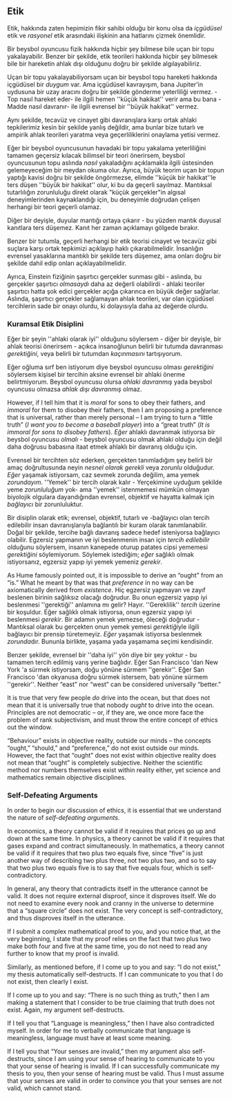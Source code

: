 ## Etik

Etik, hakkında zaten hepimizin fikir sahibi olduğu bir konu olsa da *içgüdüsel* etik ve *rasyonel* etik arasındaki ilişkinin ana hatlarını çizmek önemlidir.

Bir beysbol oyuncusu fizik hakkında hiçbir şey bilmese bile uçan bir topu yakalayabilir. Benzer bir şekilde, etik teorileri hakkında hiçbir şey bilmesek bile bir hareketin ahlak dışı olduğunu doğru bir şekilde algılayabiliriz.

Uçan bir topu yakalayabiliyorsam uçan bir beysbol topu hareketi hakkında içgüdüsel bir *duygum* var. Ama içgüdüsel kavrayışım, bana Jupiter'in uydusuna bir uzay aracını doğru bir şekilde gönderme yeterliliği vermez. -Top nasıl hareket eder- ile ilgili hemen ''küçük hakikat'' verir ama bu bana -Madde nasıl davranır- ile ilgili evrensel bir ''büyük hakikat'' vermez.

Aynı şekilde, tecavüz ve cinayet gibi davranışlara karşı ortak ahlaki tepkilerimiz kesin bir şekilde yanlış değildir, ama bunlar bize tutarlı ve ampirik ahlak teorileri yaratma veya geçerliliklerini onaylama yetisi vermez.

Eğer bir beysbol oyuncusunun havadaki bir topu yakalama yeterliliğini tamamen geçersiz kılacak bilimsel bir teori önerirsem, beysbol oyuncusunun topu aslında *nasıl* yakaladığını açıklamakla ilgili üstesinden gelemeyeceğim bir meydan okuma olur. Ayrıca, büyük teorim uçan bir topun yaptığı kavisi doğru bir şekilde öngörmezse, elimde ''küçük bir hakikat''le ters düşen ''büyük bir hakikat'' olur, ki bu da geçerli sayılmaz. Mantıksal tutarlılığın zorunluluğu direkt olarak "küçük gerçekler"in algısal deneyimlerinden kaynaklandığı için, bu deneyimle doğrudan çelişen herhangi bir teori geçerli olamaz.

Diğer bir deyişle, duyular mantığı ortaya çıkarır - bu yüzden mantık duyusal kanıtlara ters düşemez. Kanıt her zaman açıklamayı gölgede bırakır.

Benzer bir tutumla, geçerli herhangi bir etik teorisi cinayet ve tecavüz gibi suçlara karşı ortak tepkimizi açıklayıp haklı çıkarabilmelidir. İnsanlığın evrensel yasaklarına mantıklı bir şekilde ters düşemez, ama onları doğru bir şekilde dahil edip onları açıklayabilmelidir.

Ayrıca, Einstein fiziğinin şaşırtıcı gerçekler sunması gibi - aslında, bu gerçekler şaşırtıcı *olmasaydı* daha az değerli olabilirdi - ahlaki teoriler şaşırtıcı hatta şok edici gerçekler açığa çıkarınca en büyük değer sağlarlar. Aslında, şaşırtıcı gerçekler sağlamayan ahlak teorileri, var olan içgüdüsel tercihlerin sade bir onayı olurdu, ki dolayısıyla daha az değerde olurdu.

### Kuramsal Etik Disiplini

Eğer bir şeyin ''ahlaki olarak iyi'' olduğunu söylersem - diğer bir deyişle, bir ahlak teorisi önerirsem - açıkca insanoğlunun belirli bir tutumda davranması *gerektiğini*, veya belirli bir tutumdan *kaçınmasını* tartışıyorum.

Eğer oğluma sırf ben istiyorum diye beysbol oyuncusu olması *gerektiğini* söylersem kişisel bir tercihin aksine evrensel bir ahlaki önerme belirtmiyorum. Beysbol oyuncusu olursa *ahlaki davranmış* yada beysbol oyuncusu olmazsa *ahlak dışı davranmış* olmaz.

However, if I tell him that it is *moral* for sons to obey their fathers, and *immoral* for them to disobey their fathers, then I am proposing a preference that is universal, rather than merely personal – I am trying to turn a “little truth” (*I want you to become a baseball player*) into a “great truth” (*It is immoral for sons to disobey fathers*). *Eğer* ahlaklı davranmak istiyorsa bir beysbol oyuncusu *olmalı* - beysbol oyuncusu olmak ahlaki olduğu için değil daha doğrusu babasına itaat etmek ahlaklı bir davranış olduğu için.

Evrensel bir tercihten söz ederken, gerçekten tanımladığım şey belirli bir amaç doğrultusunda neyin *nesnel olarak gerekli* veya *zorunlu* olduğudur. *Eğer* yaşamak istiyorsam, caz sevmek zorunda değilim, ama yemek *zorundayım*. ''Yemek'' bir tercih olarak kalır - Yerçekimine uyduğum şekilde yeme *zorunluluğum* yok- ama ''yemek'' istenmemesi mümkün olmayan biyolojik olgulara dayandığından evrensel, objektif ve hayatta kalmak için *bağlayıcı* bir zorunluluktur.

Bir disiplin olarak etik; evrensel, objektif, tutarlı ve -bağlayıcı olan tercih edilebilir insan davranışlarıyla bağlantılı bir kuram olarak tanımlanabilir. Doğal bir şekilde, tercihe bağlı davranış sadece hedef isteniyorsa bağlayıcı olabilir. Egzersiz yapmanın ve iyi beslenmenin insan için *tercih edilebilir* olduğunu söylersem, insanın kanepede oturup patates cipsi yememesi *gerektiğini* söylemiyorum. Söylemek istediğim; *eğer* sağlıklı olmak istiyorsanız, egzersiz yapıp iyi yemek yemeniz *gerekir*.

As Hume famously pointed out, it is impossible to derive an “ought” from an “is.” What he meant by that was that *preference* in no way can be axiomatically derived from *existence*. Hiç egzersiz yapmayan ve zayıf beslenen birinin sağlıksız olacağı doğrudur. Bu onun egzersiz yapıp iyi beslenmesi ''gerektiği'' anlamına mı gelir? Hayır. ''Gereklilik'' *tercih* üzerine bir koşuldur. Eğer sağlıklı olmak istiyorsa, onun egzersiz yapıp iyi beslenmesi *gerekir*. Bir adamın yemek yemezse, öleceği doğrudur - Mantıksal olarak bu gerçekten onun yemek yemesi *gerektiği*yle ilgili bağlayıcı bir prensip türetemeyiz. *Eğer* yaşamak istiyorsa beslenmek *zorunda*dır. Bununla birlikte, yaşama yada yaşamama seçimi kendisindir.

Benzer şekilde, evrensel bir ''daha iyi'' yön diye bir şey yoktur - bu tamamen tercih edilmiş varış yerine bağlıdır. Eğer San Francisco 'dan New York 'a sürmek istiyorsam, doğu yönüne sürmem ''gerekir''. Eğer San Francisco 'dan okyanusa doğru sürmek istersem, batı yönüne sürmem ''gerekir''. Neither “east” nor “west” can be considered universally “better.”

It is true that very few people *do* drive into the ocean, but that does not mean that it is universally true that nobody *ought* to drive into the ocean. Principles are not democratic – or, if they are, we once more face the problem of rank subjectivism, and must throw the entire concept of ethics out the window.

“Behaviour” exists in objective reality, outside our minds – the concepts “ought,” “should,” and “preference,” do not exist outside our minds. However, the fact that “ought” does not exist within objective reality does not mean that “ought” is completely subjective. Neither the scientific method nor numbers themselves exist within reality either, yet science and mathematics remain objective disciplines.

### Self-Defeating Arguments

In order to begin our discussion of ethics, it is essential that we understand the nature of *self-defeating arguments*.

In economics, a theory cannot be valid if it requires that prices go up and down at the same time. In physics, a theory cannot be valid if it requires that gases expand and contract simultaneously. In mathematics, a theory cannot be valid if it requires that two plus two equals five, since “five” is just another way of describing two plus three, not two plus two, and so to say that two plus two equals five is to say that five equals four, which is self-contradictory.

In general, any theory that contradicts itself in the utterance cannot be valid. It does not require external disproof, since it disproves itself. We do not need to examine every nook and cranny in the universe to determine that a “square circle” does not exist. The very concept is self-contradictory, and thus disproves itself in the utterance.

If I submit a complex mathematical proof to you, and you notice that, at the very beginning, I state that my proof relies on the fact that two plus two make both four and five at the same time, you do not need to read any further to know that my proof is invalid.

Similarly, as mentioned before, if I come up to you and say: “I do not exist,” my thesis automatically self-destructs. If I can communicate to you that I do not exist, then clearly I exist.

If I come up to you and say: “There is no such thing as truth,” then I am making a statement that I consider to be true claiming that truth does not exist. Again, my argument self-destructs.

If I tell you that “Language is meaningless,” then I have also contradicted myself. In order for me to verbally communicate that language is meaningless, language must have at least some meaning.

If I tell you that “Your senses are invalid,” then my argument also self-destructs, since I am using your sense of hearing to communicate to you that your sense of hearing is invalid. If I can successfully communicate my thesis to you, then your sense of hearing must be valid. Thus I must assume that your senses are valid in order to convince you that your senses are not valid, which cannot stand.
